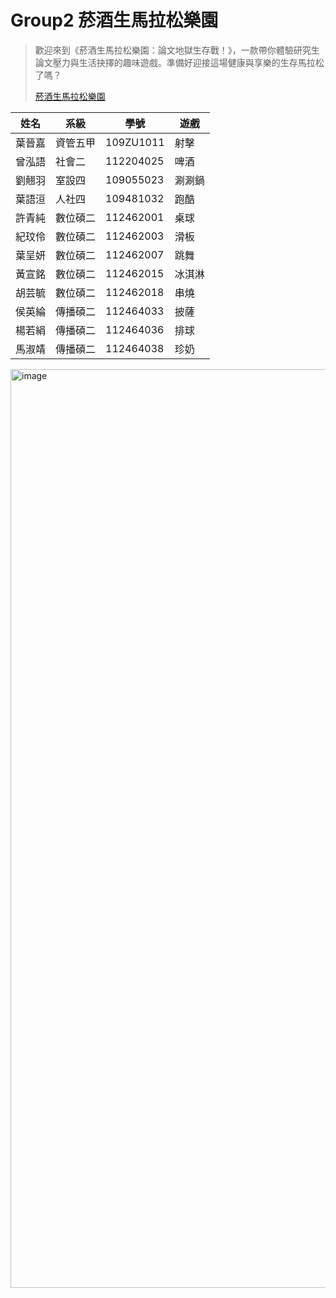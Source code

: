 # Group2 菸酒生馬拉松樂園

>歡迎來到《菸酒生馬拉松樂園：論文地獄生存戰！》，一款帶你體驗研究生論文壓力與生活抉擇的趣味遊戲。準備好迎接這場健康與享樂的生存馬拉松了嗎？
>
>[菸酒生馬拉松樂園](web-finalproject-group2.vercel.app "游標顯示")


| 姓名   | 系級       | 學號       | 遊戲     |
|--------|------------|------------|----------|
| 葉晉嘉 | 資管五甲   | 109ZU1011  | 射擊     |
| 曾泓語 | 社會二     | 112204025  | 啤酒     |
| 劉翹羽 | 室設四     | 109055023  | 涮涮鍋     |
| 葉語洹 | 人社四     | 109481032  | 跑酷     |
| 許青純 | 數位碩二   | 112462001  | 桌球     |
| 紀玟伶 | 數位碩二   | 112462003  | 滑板     |
| 葉呈妍 | 數位碩二   | 112462007  | 跳舞     |
| 黃宣銘 | 數位碩二   | 112462015  | 冰淇淋     |
| 胡芸毓 | 數位碩二   | 112462018  | 串燒     |
| 侯英綸 | 傳播碩二   | 112464033  | 披薩   |
| 楊若絹 | 傳播碩二   | 112464036  | 排球     |
| 馬淑靖 | 傳播碩二   | 112464038  | 珍奶   |

<img width="1470" alt="image" src="https://github.com/user-attachments/assets/6b4c7896-e975-47a1-b3ec-37a7882d51b5" />
